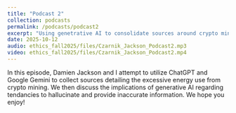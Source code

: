 ```yaml
---
title: "Podcast 2"
collection: podcasts
permalink: /podcasts/podcast2
excerpt: "Using genetrative AI to consolidate sources around crypto mining and energy use"
date: 2025-10-12
audio: ethics_fall2025/files/Czarnik_Jackson_Podcast2.mp3
video: ethics_fall2025/files/Czarnik_Jackson_Podcast2.mp4
---
```


In this episode, Damien Jackson and I attempt to utilize ChatGPT and Google Gemini to collect sources detailing the excessive energy use from crypto mining. We then discuss the implications of generative AI regarding tendancies to hallucinate and provide inaccurate information. We hope you enjoy!
